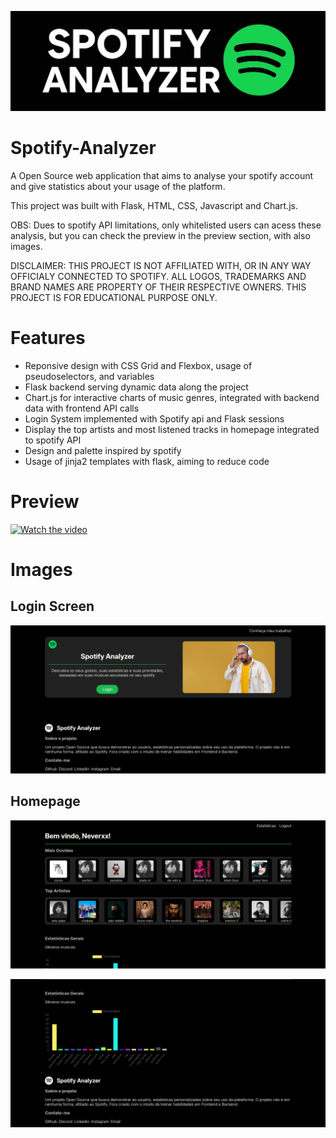 ![logo](/assets/logo.png)

# Spotify-Analyzer
A Open Source web application that aims to analyse your spotify account and give statistics about your usage of the platform.

This project was built with Flask, HTML, CSS, Javascript and Chart.js.

OBS: Dues to spotify API limitations, only whitelisted users can acess these analysis, but you can check the preview in the preview section, with also images.

DISCLAIMER: THIS PROJECT IS NOT AFFILIATED WITH, OR IN ANY WAY OFFICIALY CONNECTED TO SPOTIFY. ALL LOGOS, TRADEMARKS AND BRAND NAMES ARE PROPERTY OF THEIR RESPECTIVE OWNERS. THIS PROJECT IS FOR EDUCATIONAL PURPOSE ONLY.

# Features

- Reponsive design with CSS Grid and Flexbox, usage of pseudoselectors, and variables
- Flask backend serving dynamic data along the project
- Chart.js for interactive charts of music genres, integrated with backend data with frontend API calls
- Login System implemented with Spotify api and Flask sessions
- Display the top artists and most listened tracks in homepage integrated to spotify API
- Design and palette inspired by spotify
- Usage of jinja2 templates with flask, aiming to reduce code

# Preview
[![Watch the video](ops)](https://vimeo.com/manage/videos/1118137951)

# Images

## Login Screen

![login](assets/image.png)


## Homepage

![homepage](assets/image2.png)

![homepage](assets/image3.png)





